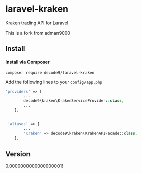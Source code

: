 # laravel-kraken
Kraken trading API for Laravel

This is a fork from adman9000

## Install

#### Install via Composer

```
composer require decode9/laravel-kraken
```

Add the following lines to your `config/app.php`

```php
'providers' => [
        ...
        decode9\kraken\KrakenServiceProvider::class,
        ...
    ],


 'aliases' => [
        ...
        'Kraken' => decode9\kraken\KrakenAPIFacade::class,
    ],
```

## Version

0.0000000000000000001!
